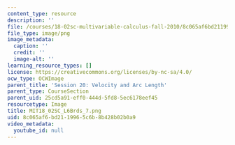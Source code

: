 ```yaml
---
content_type: resource
description: ''
file: /courses/18-02sc-multivariable-calculus-fall-2010/8c065af6bd2119965c6b8b428b02b0a9_MIT18_02SC_L6Brds_7.png
file_type: image/png
image_metadata:
  caption: ''
  credit: ''
  image-alt: ''
learning_resource_types: []
license: https://creativecommons.org/licenses/by-nc-sa/4.0/
ocw_type: OCWImage
parent_title: 'Session 20: Velocity and Arc Length'
parent_type: CourseSection
parent_uid: 25cd5a91-eff0-444d-5fd8-5ec6178eef45
resourcetype: Image
title: MIT18_02SC_L6Brds_7.png
uid: 8c065af6-bd21-1996-5c6b-8b428b02b0a9
video_metadata:
  youtube_id: null
---
```

